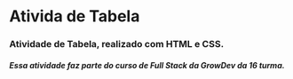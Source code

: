 # Ativida de Tabela

### Atividade de Tabela, realizado com HTML e CSS.

##### Essa atividade faz parte do curso de Full Stack da GrowDev da 16 turma.
